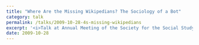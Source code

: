 ```yaml
---
title: "Where Are the Missing Wikipedians? The Sociology of a Bot"
category: talk
permalink: /talks/2009-10-28-4s-missing-wikipedians
excerpt: '<i>Talk at Annual Meeting of the Society for the Social Study of Science (4S), 2009-10-28</i><br/>'
date: 2009-10-28
---
```

